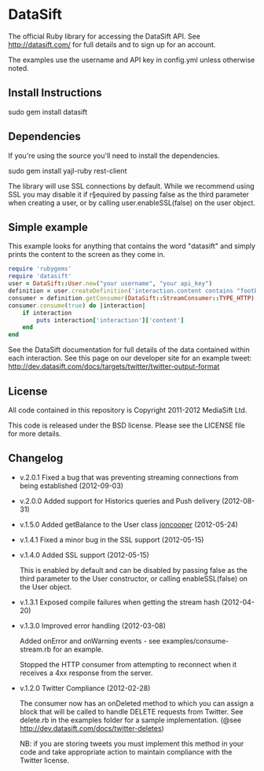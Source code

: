 DataSift
========

The official Ruby library for accessing the DataSift API. See
http://datasift.com/ for full details and to sign up for an account.

The examples use the username and API key in config.yml unless otherwise noted.

Install Instructions
--------------------

sudo gem install datasift

Dependencies
------------

If you're using the source you'll need to install the dependencies.

sudo gem install yajl-ruby rest-client

The library will use SSL connections by default. While we recommend using SSL
you may disable it if r§equired by passing false as the third parameter when
creating a user, or by calling user.enableSSL(false) on the user object.

Simple example
--------------

This example looks for anything that contains the word "datasift" and simply
prints the content to the screen as they come in.

```ruby
require 'rubygems'
require 'datasift'
user = DataSift::User.new("your username", "your api_key")
definition = user.createDefinition('interaction.content contains "football"')
consumer = definition.getConsumer(DataSift::StreamConsumer::TYPE_HTTP)
consumer.consume(true) do |interaction|
	if interaction
		puts interaction['interaction']['content']
	end
end
```

See the DataSift documentation for full details of the data contained within
each interaction. See this page on our developer site for an example tweet:
http://dev.datasift.com/docs/targets/twitter/twitter-output-format

License
-------

All code contained in this repository is Copyright 2011-2012 MediaSift Ltd.

This code is released under the BSD license. Please see the LICENSE file for
more details.

Changelog
---------

* v.2.0.1 Fixed a bug that was preventing streaming connections from being established (2012-09-03)

* v.2.0.0 Added support for Historics queries and Push delivery (2012-08-31)

* v.1.5.0 Added getBalance to the User class [joncooper](https://github.com/joncooper) (2012-05-24)

* v.1.4.1 Fixed a minor bug in the SSL support (2012-05-15)

* v.1.4.0 Added SSL support (2012-05-15)

  This is enabled by default and can be disabled by passing false as the third
  parameter to the User constructor, or calling enableSSL(false) on the User
  object.

* v.1.3.1 Exposed compile failures when getting the stream hash (2012-04-20)

* v.1.3.0 Improved error handling (2012-03-08)

  Added onError and onWarning events - see examples/consume-stream.rb for an
  example.

  Stopped the HTTP consumer from attempting to reconnect when it receives a
  4xx response from the server.

* v.1.2.0 Twitter Compliance (2012-02-28)

  The consumer now has an onDeleted method to which you can assign a block
  that will be called to handle DELETE requests from Twitter. See delete.rb
  in the examples folder for a sample implementation.
  (@see http://dev.datasift.com/docs/twitter-deletes)

  NB: if you are storing tweets you must implement this method in your code
  and take appropriate action to maintain compliance with the Twitter license.
